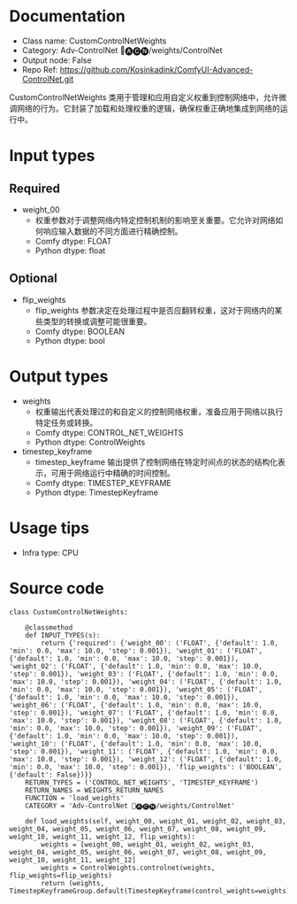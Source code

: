 # Documentation
- Class name: CustomControlNetWeights
- Category: Adv-ControlNet 🛂🅐🅒🅝/weights/ControlNet
- Output node: False
- Repo Ref: https://github.com/Kosinkadink/ComfyUI-Advanced-ControlNet.git

CustomControlNetWeights 类用于管理和应用自定义权重到控制网络中，允许微调网络的行为。它封装了加载和处理权重的逻辑，确保权重正确地集成到网络的运行中。

# Input types
## Required
- weight_00
    - 权重参数对于调整网络内特定控制机制的影响至关重要。它允许对网络如何响应输入数据的不同方面进行精确控制。
    - Comfy dtype: FLOAT
    - Python dtype: float
## Optional
- flip_weights
    - flip_weights 参数决定在处理过程中是否应翻转权重，这对于网络内的某些类型的转换或调整可能很重要。
    - Comfy dtype: BOOLEAN
    - Python dtype: bool

# Output types
- weights
    - 权重输出代表处理过的和自定义的控制网络权重，准备应用于网络以执行特定任务或转换。
    - Comfy dtype: CONTROL_NET_WEIGHTS
    - Python dtype: ControlWeights
- timestep_keyframe
    - timestep_keyframe 输出提供了控制网络在特定时间点的状态的结构化表示，可用于网络运行中精确的时间控制。
    - Comfy dtype: TIMESTEP_KEYFRAME
    - Python dtype: TimestepKeyframe

# Usage tips
- Infra type: CPU

# Source code
```
class CustomControlNetWeights:

    @classmethod
    def INPUT_TYPES(s):
        return {'required': {'weight_00': ('FLOAT', {'default': 1.0, 'min': 0.0, 'max': 10.0, 'step': 0.001}), 'weight_01': ('FLOAT', {'default': 1.0, 'min': 0.0, 'max': 10.0, 'step': 0.001}), 'weight_02': ('FLOAT', {'default': 1.0, 'min': 0.0, 'max': 10.0, 'step': 0.001}), 'weight_03': ('FLOAT', {'default': 1.0, 'min': 0.0, 'max': 10.0, 'step': 0.001}), 'weight_04': ('FLOAT', {'default': 1.0, 'min': 0.0, 'max': 10.0, 'step': 0.001}), 'weight_05': ('FLOAT', {'default': 1.0, 'min': 0.0, 'max': 10.0, 'step': 0.001}), 'weight_06': ('FLOAT', {'default': 1.0, 'min': 0.0, 'max': 10.0, 'step': 0.001}), 'weight_07': ('FLOAT', {'default': 1.0, 'min': 0.0, 'max': 10.0, 'step': 0.001}), 'weight_08': ('FLOAT', {'default': 1.0, 'min': 0.0, 'max': 10.0, 'step': 0.001}), 'weight_09': ('FLOAT', {'default': 1.0, 'min': 0.0, 'max': 10.0, 'step': 0.001}), 'weight_10': ('FLOAT', {'default': 1.0, 'min': 0.0, 'max': 10.0, 'step': 0.001}), 'weight_11': ('FLOAT', {'default': 1.0, 'min': 0.0, 'max': 10.0, 'step': 0.001}), 'weight_12': ('FLOAT', {'default': 1.0, 'min': 0.0, 'max': 10.0, 'step': 0.001}), 'flip_weights': ('BOOLEAN', {'default': False})}}
    RETURN_TYPES = ('CONTROL_NET_WEIGHTS', 'TIMESTEP_KEYFRAME')
    RETURN_NAMES = WEIGHTS_RETURN_NAMES
    FUNCTION = 'load_weights'
    CATEGORY = 'Adv-ControlNet 🛂🅐🅒🅝/weights/ControlNet'

    def load_weights(self, weight_00, weight_01, weight_02, weight_03, weight_04, weight_05, weight_06, weight_07, weight_08, weight_09, weight_10, weight_11, weight_12, flip_weights):
        weights = [weight_00, weight_01, weight_02, weight_03, weight_04, weight_05, weight_06, weight_07, weight_08, weight_09, weight_10, weight_11, weight_12]
        weights = ControlWeights.controlnet(weights, flip_weights=flip_weights)
        return (weights, TimestepKeyframeGroup.default(TimestepKeyframe(control_weights=weights)))
```